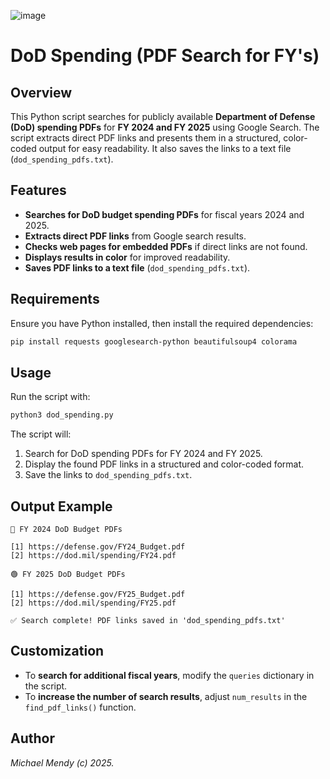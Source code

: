 ![image](https://github.com/user-attachments/assets/643ff0a5-1404-43df-a44a-4065ab608483)


# DoD Spending (PDF Search for FY's) 

## Overview
This Python script searches for publicly available **Department of Defense (DoD) spending PDFs** for **FY 2024 and FY 2025** using Google Search. The script extracts direct PDF links and presents them in a structured, color-coded output for easy readability. It also saves the links to a text file (`dod_spending_pdfs.txt`).

## Features
- **Searches for DoD budget spending PDFs** for fiscal years 2024 and 2025.
- **Extracts direct PDF links** from Google search results.
- **Checks web pages for embedded PDFs** if direct links are not found.
- **Displays results in color** for improved readability.
- **Saves PDF links to a text file** (`dod_spending_pdfs.txt`).

## Requirements
Ensure you have Python installed, then install the required dependencies:

```sh
pip install requests googlesearch-python beautifulsoup4 colorama
```

## Usage
Run the script with:

```sh
python3 dod_spending.py
```

The script will:
1. Search for DoD spending PDFs for FY 2024 and FY 2025.
2. Display the found PDF links in a structured and color-coded format.
3. Save the links to `dod_spending_pdfs.txt`.

## Output Example
```
🔵 FY 2024 DoD Budget PDFs

[1] https://defense.gov/FY24_Budget.pdf
[2] https://dod.mil/spending/FY24.pdf

🟢 FY 2025 DoD Budget PDFs

[1] https://defense.gov/FY25_Budget.pdf
[2] https://dod.mil/spending/FY25.pdf

✅ Search complete! PDF links saved in 'dod_spending_pdfs.txt'
```

## Customization
- To **search for additional fiscal years**, modify the `queries` dictionary in the script.
- To **increase the number of search results**, adjust `num_results` in the `find_pdf_links()` function.

## Author

_Michael Mendy (c) 2025._
